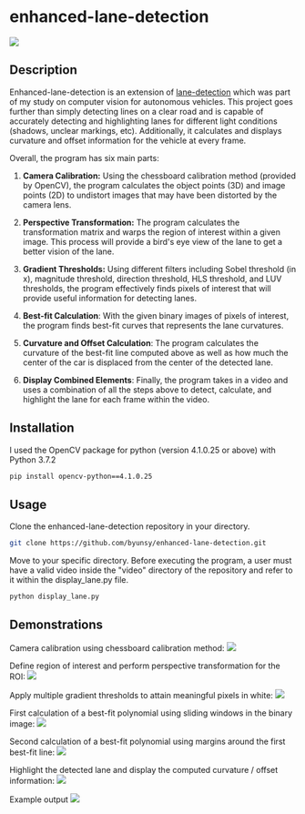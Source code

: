 # enhanced-lane-detection

![](images/lane_detection.gif)

## Description

Enhanced-lane-detection is an extension of [lane-detection](https://github.com/byunsy/lane-detection) which was part of my study on computer vision for autonomous vehicles. This project goes further than simply detecting lines on a clear road and is capable of accurately detecting and highlighting lanes for different light conditions (shadows, unclear markings, etc). Additionally, it calculates and displays curvature and offset information for the vehicle at every frame.

Overall, the program has six main parts:

1. **Camera Calibration:** Using the chessboard calibration method (provided by OpenCV), the program calculates the object points (3D) and image points (2D) to undistort images that may have been distorted by the camera lens.

2. **Perspective Transformation:** The program calculates the transformation matrix and warps the region of interest within a given image. This process will provide a bird's eye view of the lane to get a better vision of the lane.

3. **Gradient Thresholds:** Using different filters including Sobel threshold (in x), magnitude threshold, direction threshold, HLS threshold, and LUV thresholds, the program effectively finds pixels of interest that will provide useful information for detecting lanes.

4. **Best-fit Calculation**: With the given binary images of pixels of interest, the program finds best-fit curves that represents the lane curvatures.

5. **Curvature and Offset Calculation**: The program calculates the curvature of the best-fit line computed above as well as how much the center of the car is displaced from the center of the detected lane.

6. **Display Combined Elements**: Finally, the program takes in a video and uses a combination of all the steps above to detect, calculate, and highlight the lane for each frame within the video.

## Installation

I used the OpenCV package for python (version 4.1.0.25 or above) with Python 3.7.2

```bash
pip install opencv-python==4.1.0.25
```

## Usage

Clone the enhanced-lane-detection repository in your directory.

```bash
git clone https://github.com/byunsy/enhanced-lane-detection.git
```

Move to your specific directory. Before executing the program, a user must have a valid video inside the "video" directory of the repository and refer to it within the display_lane.py file.

```bash
python display_lane.py
```

## Demonstrations

Camera calibration using chessboard calibration method:
![](images/Figure_1.png)

Define region of interest and perform perspective transformation for the ROI:
![](images/Figure_2.png)

Apply multiple gradient thresholds to attain meaningful pixels in white:
![](images/Figure_3.jpg)

First calculation of a best-fit polynomial using sliding windows in the binary image:
![](images/Figure_4.png)

Second calculation of a best-fit polynomial using margins around the first best-fit line:
![](images/Figure_5.png)

Highlight the detected lane and display the computed curvature / offset information:
![](images/Figure_6.jpg)

Example output
![](images/lane_detection.gif)
